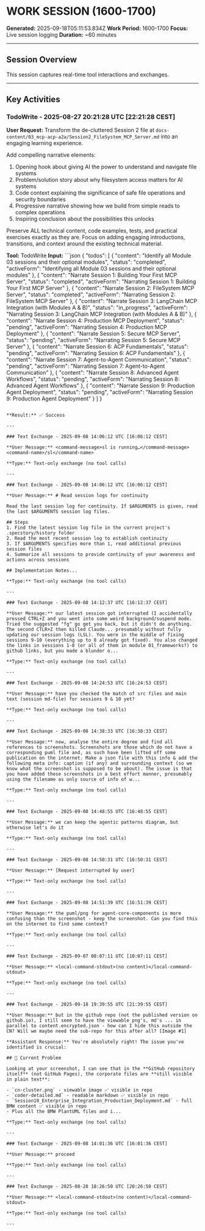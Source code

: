 # WORK SESSION (1600-1700)

**Generated:** 2025-09-18T05:11:53.834Z
**Work Period:** 1600-1700
**Focus:** Live session logging
**Duration:** ~60 minutes

---

## Session Overview

This session captures real-time tool interactions and exchanges.

---

## Key Activities

### TodoWrite - 2025-08-27 20:21:28 UTC [22:21:28 CEST]

**User Request:** Transform the de-cluttered Session 2 file at `docs-content/03_mcp-acp-a2a/Session2_FileSystem_MCP_Server.md` into an engaging learning experience.

Add compelling narrative elements:
1. Opening hook about giving AI the power to understand and navigate file systems
2. Problem/solution story about why filesystem access matters for AI systems
3. Code context explaining the significance of safe file operations and security boundaries
4. Progressive narrative showing how we build from simple reads to complex operations
5. Inspiring conclusion about the possibilities this unlocks

Preserve ALL technical content, code examples, tests, and practical exercises exactly as they are. Focus on adding engaging introductions, transitions, and context around the existing technical material.

**Tool:** TodoWrite
**Input:** ```json
{
  "todos": [
    {
      "content": "Identify all Module 03 sessions and their optional modules",
      "status": "completed",
      "activeForm": "Identifying all Module 03 sessions and their optional modules"
    },
    {
      "content": "Narrate Session 1: Building Your First MCP Server",
      "status": "completed",
      "activeForm": "Narrating Session 1: Building Your First MCP Server"
    },
    {
      "content": "Narrate Session 2: FileSystem MCP Server",
      "status": "completed",
      "activeForm": "Narrating Session 2: FileSystem MCP Server"
    },
    {
      "content": "Narrate Session 3: LangChain MCP Integration (with Modules A & B)",
      "status": "in_progress",
      "activeForm": "Narrating Session 3: LangChain MCP Integration (with Modules A & B)"
    },
    {
      "content": "Narrate Session 4: Production MCP Deployment",
      "status": "pending",
      "activeForm": "Narrating Session 4: Production MCP Deployment"
    },
    {
      "content": "Narrate Session 5: Secure MCP Server",
      "status": "pending",
      "activeForm": "Narrating Session 5: Secure MCP Server"
    },
    {
      "content": "Narrate Session 6: ACP Fundamentals",
      "status": "pending",
      "activeForm": "Narrating Session 6: ACP Fundamentals"
    },
    {
      "content": "Narrate Session 7: Agent-to-Agent Communication",
      "status": "pending",
      "activeForm": "Narrating Session 7: Agent-to-Agent Communication"
    },
    {
      "content": "Narrate Session 8: Advanced Agent Workflows",
      "status": "pending",
      "activeForm": "Narrating Session 8: Advanced Agent Workflows"
    },
    {
      "content": "Narrate Session 9: Production Agent Deployment",
      "status": "pending",
      "activeForm": "Narrating Session 9: Production Agent Deployment"
    }
  ]
}
```

**Result:** ✅ Success

---

### Text Exchange - 2025-09-08 14:06:12 UTC [16:06:12 CEST]

**User Message:** <command-message>sl is running…</command-message>
<command-name>/sl</command-name>

**Type:** Text-only exchange (no tool calls)

---

### Text Exchange - 2025-09-08 14:06:12 UTC [16:06:12 CEST]

**User Message:** # Read session logs for continuity

Read the last session log for continuity. If $ARGUMENTS is given, read the last $ARGUMENTS session log files.

## Steps
1. Find the latest session log file in the current project's .specstory/history folder
2. Read the most recent session log to establish continuity
3. If $ARGUMENTS specifies more than 1, read additional previous session files
4. Summarize all sessions to provide continuity of your awareness and actions across sessions

## Implementation Notes...

**Type:** Text-only exchange (no tool calls)

---

### Text Exchange - 2025-09-08 14:12:37 UTC [16:12:37 CEST]

**User Message:** our latest session got interrupted (I accidentally pressed CTRL+Z and you went into some weird background/suspend mode. Tried the suggested "fg" go get you back, but it didn't do anything. The second CTLR+Z then killed Claude... presumably without fully updating our session logs (LSL). You were in the middle of fixing sessions 9-10 (everything up to 8 already got fixed). You also changed the links in sessions 1-8 (or all of them in module 01_frameworks?) to github links, but you made a blunder o...

**Type:** Text-only exchange (no tool calls)

---

### Text Exchange - 2025-09-08 14:24:53 UTC [16:24:53 CEST]

**User Message:** have you checked the match of src files and main text (session md-file) for sessions 9 & 10 yet?

**Type:** Text-only exchange (no tool calls)

---

### Text Exchange - 2025-09-08 14:38:33 UTC [16:38:33 CEST]

**User Message:** now, analyse the entire degree and find all references to screenshots. Screenshots are those which do not have a corresponding puml file and, as such have been lifted off some publication on the internet. Make a json file with this info & add the following meta info: caption (if any) and surrounding context (so we know what the screenshot is supposed to be about). The issue is that you have added these screenshots in a best effort manner, presumably using the filename as only source of info of w...

**Type:** Text-only exchange (no tool calls)

---

### Text Exchange - 2025-09-08 14:48:55 UTC [16:48:55 CEST]

**User Message:** we can keep the agentic patterns diagram, but otherwise let's do it

**Type:** Text-only exchange (no tool calls)

---

### Text Exchange - 2025-09-08 14:50:31 UTC [16:50:31 CEST]

**User Message:** [Request interrupted by user]

**Type:** Text-only exchange (no tool calls)

---

### Text Exchange - 2025-09-08 14:51:39 UTC [16:51:39 CEST]

**User Message:** the puml/png for agent-core-components is more confusing than the screenshot - keep the screenshot. Can you find this on the internet to find some context?

**Type:** Text-only exchange (no tool calls)

---

### Text Exchange - 2025-09-07 08:07:11 UTC [10:07:11 CEST]

**User Message:** <local-command-stdout>(no content)</local-command-stdout>

**Type:** Text-only exchange (no tool calls)

---

### Text Exchange - 2025-09-18 19:39:55 UTC [21:39:55 CEST]

**User Message:** but in the github repo (not the published version on github.io), I still seem to have the viewable png's, md's ... in parallel to content.encrypted.json - how can I hide this outside the CN? Will we maybe need the sub-repo for this after all? [Image #1]

**Assistant Response:** You're absolutely right! The issue you've identified is crucial:

## 🚨 Current Problem

Looking at your screenshot, I can see that in the **GitHub repository itself** (not GitHub Pages), the corporate files are **still visible in plain text**:

- `cn-cluster.png` - viewable image ✅ visible in repo
- `coder-detailed.md` - readable markdown ✅ visible in repo  
- `Session10_Enterprise_Integration_Production_Deployment.md` - full BMW content ✅ visible in repo
- Plus all the BMW PlantUML files and i...

**Type:** Text-only exchange (no tool calls)

---

### Text Exchange - 2025-09-08 14:01:36 UTC [16:01:36 CEST]

**User Message:** proceed

**Type:** Text-only exchange (no tool calls)

---

### Text Exchange - 2025-08-28 18:26:50 UTC [20:26:50 CEST]

**User Message:** <local-command-stdout>(no content)</local-command-stdout>

**Type:** Text-only exchange (no tool calls)

---

